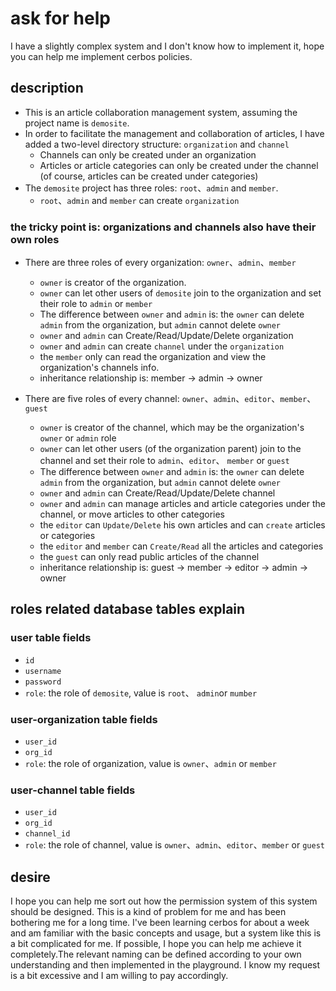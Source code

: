 # ask for help
I have a slightly complex system and I don't know how to implement it, hope you can help me implement cerbos policies.
## description
* This is an article collaboration management system, assuming the project name is `demosite`. 
* In order to facilitate the management and collaboration of articles, I have added a two-level directory structure: `organization` and `channel`
    * Channels can only be created under an organization
    * Articles or article categories can only be created under the channel (of course, articles can be created under categories)
* The `demosite` project has three roles: `root`、`admin` and `member`. 
    * `root`、`admin` and `member` can create `organization`


### the tricky point is: organizations and channels also have their own roles
* There are three roles of every organization: `owner`、`admin`、`member`
    * `owner` is creator of the organization.
    * `owner` can let other users of `demosite` join to the organization and set their role to `admin` or `member`
    * The difference between `owner` and `admin` is: the `owner` can delete `admin` from the organization, but `admin` cannot delete `owner`
    * `owner` and `admin` can Create/Read/Update/Delete organization
    * `owner` and `admin` can create `channel` under the `organization`
    * the `member` only can read the organization and view the organization's channels info.
    * inheritance relationship is: member -> admin -> owner
    
* There are five roles of every channel: `owner`、`admin`、`editor`、`member`、`guest`
    *  `owner` is creator of the channel, which may be the organization's `owner` or `admin` role
    *  `owner` can let other users (of the organization parent) join to the channel and set their role to `admin`、`editor`、 `member` or `guest`
    *  The difference between `owner` and `admin` is: the `owner` can delete `admin` from the organization, but `admin` cannot delete `owner`
    *  `owner` and `admin` can Create/Read/Update/Delete channel
    *  `owner` and `admin` can manage articles and article categories under the channel, or move articles to other categories
    *  the `editor` can `Update/Delete` his own articles and can `create` articles or categories
    *  the `editor` and `member` can `Create/Read` all the articles and categories
    *  the `guest` can only read public articles of the channel
    *  inheritance relationship is: guest -> member -> editor -> admin -> owner

## roles related database tables explain
### user table fields
* `id`
* `username`
* `password`
* `role`:  the role of `demosite`, value is `root`、 `admin`or `mumber`

### user-organization table fields
* `user_id`
* `org_id`
* `role`: the role of organization, value is `owner`、`admin` or `member`

### user-channel table fields
* `user_id`
* `org_id`
* `channel_id`
* `role`: the role of channel, value is `owner`、`admin`、`editor`、`member` or `guest`

## desire
I hope you can help me sort out how the permission system of this system should be designed. This is a kind of problem for me and has been bothering me for a long time. I've been learning cerbos for about a week and am familiar with the basic concepts and usage, but a system like this is a bit complicated for me. If possible, I hope you can help me achieve it completely.The relevant naming can be defined according to your own understanding and then implemented in the playground. I know my request is a bit excessive and I am willing to pay accordingly.




